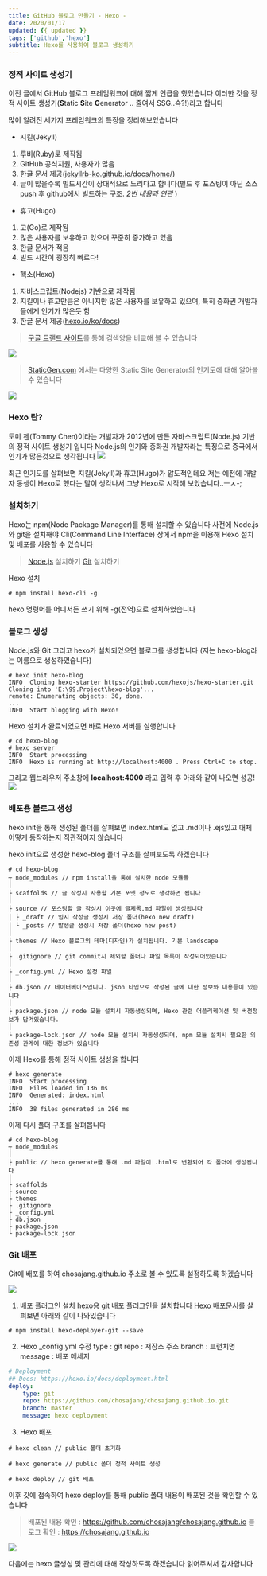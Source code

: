 ```yaml
---
title: GitHub 블로그 만들기 - Hexo -
date: 2020/01/17
updated: {{ updated }}
tags: ['github','hexo']
subtitle: Hexo를 사용하여 블로그 생성하기
---
```


<!-- more -->

### 정적 사이트 생성기
이전 글에서 GitHub 블로그 프레임워크에 대해 짧게 언급을 했었습니다
이러한 것을 정적 사이트 생성기(**S**tatic **S**ite **G**enerator .. 줄여서 SSG..슥?!)라고 합니다

많이 알려진 세가지 프레임워크의 특징을 정리해보았습니다

* 지킬(Jekyll)
 1. 루비(Ruby)로 제작됨
 2. GitHub 공식지원, 사용자가 많음
 3. 한글 문서 제공([jekyllrb-ko.github.io/docs/home/](https://jekyllrb-ko.github.io/docs/home/))
 4. 글이 많을수록 빌드시간이 상대적으로 느리다고 합니다(빌드 후 포스팅이 아닌 소스 push 후 github에서 빌드하는 구조. *2번 내용과 연관* )

* 휴고(Hugo)
 1. 고(Go)로 제작됨
 2. 많은 사용자를 보유하고 있으며 꾸준히 증가하고 있음
 3. 한글 문서가 적음
 4. 빌드 시간이 굉장히 빠르다!

* 헥소(Hexo)
 1. 자바스크립트(Nodejs) 기반으로 제작됨
 2. 지킬이나 휴고만큼은 아니지만 많은 사용자를 보유하고 있으며, 특히 중화권 개발자들에게 인기가 많은듯 함
 3. 한글 문서 제공([hexo.io/ko/docs](https://hexo.io/ko/docs))

> [구글 트랜드 사이트](https://trends.google.com/trends/explore?cat=31&q=jekyll,hexo,hugo)를 통해 검색양을 비교해 볼 수 있습니다

<img src="/image/github-blog-create-02/01.png" />

> [StaticGen.com](https://www.staticgen.com/) 에서는 다양한 Static Site Generator의 인기도에 대해 알아볼 수 있습니다

<img src="/image/github-blog-create-02/02.png" />

### Hexo 란?
토미 첸(Tommy Chen)이라는 개발자가 2012년에 만든 자바스크립트(Node.js) 기반의 정적 사이트 생성기 입니다
Node.js의 인기와 중화권 개발자라는 특징으로 중국에서 인기가 많은것으로 생각됩니다
<img src="/image/github-blog-create-02/03.png" />

최근 인기도를 살펴보면 지킬(Jekyll)과 휴고(Hugo)가 압도적인데요
저는 예전에 개발자 동생이 Hexo로 했다는 말이 생각나서 그냥 Hexo로 시작해 보았습니다..ㅡㅅ-;

### 설치하기
Hexo는 npm(Node Package Manager)를 통해 설치할 수 있습니다
사전에 Node.js와 git을 설치해야 Cli(Command Line Interface) 상에서 npm을 이용해 Hexo 설치 및 배포를 사용할 수 있습니다

> [Node.js](https://nodejs.org/ko/) 설치하기
> [Git](https://git-scm.com/downloads) 설치하기

Hexo 설치
```
# npm install hexo-cli -g
```
hexo 명령어를 어디서든 쓰기 위해 -g(전역)으로 설치하였습니다

### 블로그 생성
Node.js와 Git 그리고 hexo가 설치되었으면 블로그를 생성합니다
(저는 hexo-blog라는 이름으로 생성하였습니다)
```
# hexo init hexo-blog
INFO  Cloning hexo-starter https://github.com/hexojs/hexo-starter.git
Cloning into 'E:\99.Project\hexo-blog'...
remote: Enumerating objects: 30, done.
...
INFO  Start blogging with Hexo!
```

Hexo 설치가 완료되었으면 바로 Hexo 서버를 실행합니다
```
# cd hexo-blog
# hexo server
INFO  Start processing
INFO  Hexo is running at http://localhost:4000 . Press Ctrl+C to stop.
```
그리고 웹브라우저 주소창에 **localhost:4000** 라고 입력 후 아래와 같이 나오면 성공!
<img src="/image/github-blog-create-02/04.png" />

### 배포용 블로그 생성
hexo init을 통해 생성된 폴더를 살펴보면 index.html도 없고 .md이나 .ejs있고 대체 어떻게 동작하는지 직관적이지 않습니다

hexo init으로 생성한 hexo-blog 폴더 구조를 살펴보도록 하겠습니다
```
# cd hexo-blog
┬ node_modules // npm install을 통해 설치한 node 모듈들
│ 
├ scaffolds // 글 작성시 사용할 기본 포멧 정도로 생각하면 됩니다
│ 
├ source // 포스팅할 글 작성시 이곳에 글제목.md 파일이 생성됩니다
│ ├ _draft // 임시 작성글 생성시 저장 폴더(hexo new draft)
│ └ _posts // 발생글 생성시 저장 폴더(hexo new post)
│
├ themes // Hexo 블로그의 테마(디자인)가 설치됩니다. 기본 landscape
│ 
├ .gitignore // git commit시 제외할 폴더나 파일 목록이 작성되어있습니다
│ 
├ _config.yml // Hexo 설정 파일
│ 
├ db.json // 데이터베이스입니다. json 타입으로 작성된 글에 대한 정보와 내용등이 있습니다
│ 
├ package.json // node 모듈 설치시 자동생성되며, Hexo 관련 어플리케이션 및 버전정보가 담겨있습니다.
│ 
└ package-lock.json // node 모듈 설치시 자동생성되며, npm 모듈 설치시 필요한 의존성 관계에 대한 정보가 있습니다
```

이제 Hexo를 통해 정적 사이트 생성을 합니다
```
# hexo generate
INFO  Start processing
INFO  Files loaded in 136 ms
INFO  Generated: index.html
...
INFO  38 files generated in 286 ms
```

이제 다시 폴더 구조를 살펴봅니다
```
# cd hexo-blog
┬ node_modules
│ 
├ public // hexo generate를 통해 .md 파일이 .html로 변환되어 각 폴더에 생성됩니다
│ 
├ scaffolds
├ source
├ themes
├ .gitignore
├ _config.yml
├ db.json
├ package.json
└ package-lock.json
```



### Git 배포
Git에 배포를 하여 chosajang.github.io 주소로 볼 수 있도록 설정하도록 하겠습니다

<img src="/image/github-blog-create-02/05.png" />

1. 배포 플러그인 설치
hexo용 git 배포 플러그인을 설치합니다
[Hexo 배포문서](https://hexo.io/ko/docs/one-command-deployment)를 살펴보면 아래와 같이 나와있습니다
```
# npm install hexo-deployer-git --save
```

2. Hexo _config.yml 수정
type : git
repo : 저장소 주소
branch : 브런치명
message : 배포 메세지
``` yml
# Deployment
## Docs: https://hexo.io/docs/deployment.html
deploy: 
    type: git
    repo: https://github.com/chosajang/chosajang.github.io.git
    branch: master
    message: hexo deployment
```

3. Hexo 배포
```
# hexo clean // public 폴더 초기화

# hexo generate // public 폴더 정적 사이트 생성

# hexo deploy // git 배포
```

이후 깃에 접속하여 hexo deploy를 통해 public 폴더 내용이 배포된 것을 확인할 수 있습니다
> 배포된 내용 확인 : https://github.com/chosajang/chosajang.github.io
> 블로그 확인 : https://chosajang.github.io

<img src="/image/github-blog-create-02/06.png" />

다음에는 hexo 글생성 및 관리에 대해 작성하도록 하겠습니다
읽어주셔서 감사합니다
